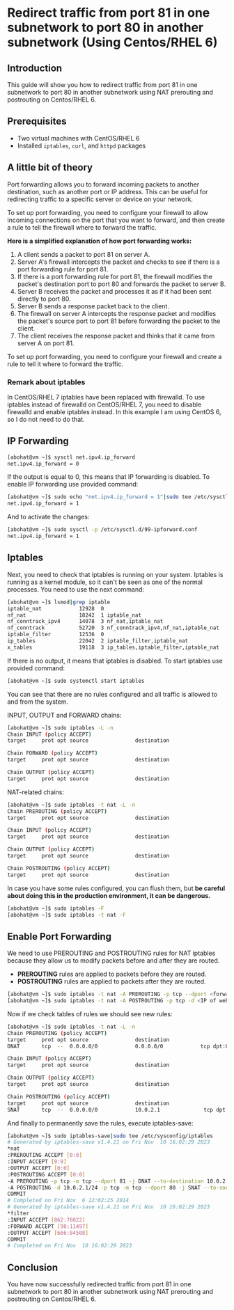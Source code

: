 # Redirect traffic from port 81 in one subnetwork to port 80 in another subnetwork (Using Centos/RHEL 6)
## Introduction
This guide will show you how to redirect traffic from port 81 in one subnetwork to port 80 in another subnetwork using NAT prerouting and postrouting on Centos/RHEL 6.

## Prerequisites 
- Two virtual machines with CentOS/RHEL 6
- Installed `iptables`, `curl`, and `httpd` packages

## A little bit of theory
Port forwarding allows you to forward incoming packets to another destination, such as another port or IP address. This can be useful for redirecting traffic to a specific server or device on your network.

To set up port forwarding, you need to configure your firewall to allow incoming connections on the port that you want to forward, and then create a rule to tell the firewall where to forward the traffic.

__Here is a simplified explanation of how port forwarding works:__

1. A client sends a packet to port 81 on server A.
2. Server A's firewall intercepts the packet and checks to see if there is a port forwarding rule for port 81.
3. If there is a port forwarding rule for port 81, the firewall modifies the packet's destination port to port 80 and forwards the packet to server B.
4. Server B receives the packet and processes it as if it had been sent directly to port 80.
5. Server B sends a response packet back to the client.
6. The firewall on server A intercepts the response packet and modifies the packet's source port to port 81 before forwarding the packet to the client.
7. The client receives the response packet and thinks that it came from server A on port 81.

To set up port forwarding, you need to configure your firewall and create a rule to tell it where to forward the traffic.

### Remark about iptables
In CentOS/RHEL 7 iptables have been replaced with firewalld. To use iptables instead of firewalld on CentOS/RHEL 7, you need to disable firewalld and enable iptables instead. In this example I am using CentOS 6, so I do not need to do that.

## IP Forwarding
```bash
[abohat@vm ~]$ sysctl net.ipv4.ip_forward
net.ipv4.ip_forward = 0
```
If the output is equal to 0, this means that IP forwarding is disabled. To enable IP forwarding use provided command:

```bash
[abohat@vm ~]$ sudo echo "net.ipv4.ip_forward = 1"|sudo tee /etc/sysctl.d/99-ipforward.conf
net.ipv4.ip_forward = 1
```

And to activate the changes:
```bash
[abohat@vm ~]$ sudo sysctl -p /etc/sysctl.d/99-ipforward.conf
net.ipv4.ip_forward = 1
```

## Iptables
Next, you need to check that iptables is running on your system. Iptables is running as a kernel module, so it can't be seen as one of the normal processes. You need to use the next command:
```bash
[abohat@vm ~]$ lsmod|grep iptable
iptable_nat            12928  0
nf_nat                 18242  1 iptable_nat
nf_conntrack_ipv4      14078  3 nf_nat,iptable_nat
nf_conntrack           52720  3 nf_conntrack_ipv4,nf_nat,iptable_nat
iptable_filter         12536  0
ip_tables              22042  2 iptable_filter,iptable_nat
x_tables               19118  3 ip_tables,iptable_filter,iptable_nat
```

If there is no output, it means that iptables is disabled.
To start iptables use provided command:
```bash
[abohat@vm ~]$ sudo systemctl start iptables
```

You can see that there are no rules configured and all traffic is allowed to and from the system.

INPUT, OUTPUT and FORWARD chains:

```bash
[abohat@vm ~]$ sudo iptables -L -n
Chain INPUT (policy ACCEPT)
target     prot opt source               destination

Chain FORWARD (policy ACCEPT)
target     prot opt source               destination

Chain OUTPUT (policy ACCEPT)
target     prot opt source               destination
```

NAT-related chains:
```bash
[abohat@vm ~]$ sudo iptables -t nat -L -n
Chain PREROUTING (policy ACCEPT)
target     prot opt source               destination

Chain INPUT (policy ACCEPT)
target     prot opt source               destination

Chain OUTPUT (policy ACCEPT)
target     prot opt source               destination

Chain POSTROUTING (policy ACCEPT)
target     prot opt source               destination
```

In case you have some rules configured, you can flush them, but __be careful about doing this in the production environment, it can be dangerous.__
```bash
[abohat@vm ~]$ sudo iptables -F
[abohat@vm ~]$ sudo iptables -t nat -F
```

## Enable Port Forwarding
We need to use PREROUTING and POSTROUTING rules for NAT iptables because they allow us to modify packets before and after they are routed. 
- __PREROUTING__ rules are applied to packets before they are routed. 
- __POSTROUTING__ rules are applied to packets after they are routed.

```bash
[abohat@vm ~]$ sudo iptables -t nat -A PREROUTING -p tcp --dport <forwarded port> -j DNAT --to-destination <IP of web server>:<port on web server>
[abohat@vm ~]$ sudo iptables -t nat -A POSTROUTING -p tcp -d <IP of web server> --dport <port on a web server> -j SNAT --to-source <forwarded IP>
```

Now if we check tables of rules we should see new rules:
```bash
[abohat@vm ~]$ sudo iptables -t nat -L -n
Chain PREROUTING (policy ACCEPT)
target     prot opt source               destination
DNAT       tcp  --  0.0.0.0/0            0.0.0.0/0            tcp dpt:81 to:10.0.2.1:80

Chain INPUT (policy ACCEPT)
target     prot opt source               destination

Chain OUTPUT (policy ACCEPT)
target     prot opt source               destination

Chain POSTROUTING (policy ACCEPT)
target     prot opt source               destination
SNAT       tcp  --  0.0.0.0/0            10.0.2.1              tcp dpt:80 to:10.0.1.1
```

And finally to permanently save the rules, execute iptables-save:
```bash
[abohat@vm ~]$ sudo iptables-save|sudo tee /etc/sysconfig/iptables
# Generated by iptables-save v1.4.21 on Fri Nov  10 16:02:29 2023
*nat
:PREROUTING ACCEPT [0:0]
:INPUT ACCEPT [0:0]
:OUTPUT ACCEPT [0:0]
:POSTROUTING ACCEPT [0:0]
-A PREROUTING -p tcp -m tcp --dport 81 -j DNAT --to-destination 10.0.2.1:80
-A POSTROUTING -d 10.0.2.1/24 -p tcp -m tcp --dport 80 -j SNAT --to-source 10.0.1.1
COMMIT
# Completed on Fri Nov  6 12:02:25 2014
# Generated by iptables-save v1.4.21 on Fri Nov  10 16:02:29 2023
*filter
:INPUT ACCEPT [862:76022]
:FORWARD ACCEPT [98:11497]
:OUTPUT ACCEPT [666:84508]
COMMIT
# Completed on Fri Nov  10 16:02:29 2023
```

## Conclusion
You have now successfully redirected traffic from port 81 in one subnetwork to port 80 in another subnetwork using NAT prerouting and postrouting on Centos/RHEL 6.




